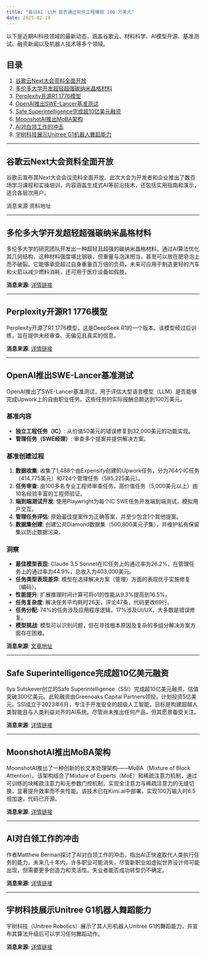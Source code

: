 ```yaml
---
title: "每日AI：LLM 能否通过软件工程赚取 100 万美元"
date: 2025-02-19
---
```


以下是近期AI科技领域的最新动态，涵盖谷歌云、材料科学、AI模型开源、基准测试、融资新闻以及机器人技术等多个领域。


## 目录

1. [谷歌云Next大会资料全面开放](#谷歌云next大会资料全面开放)
2. [多伦多大学开发超轻超强碳纳米晶格材料](#多伦多大学开发超轻超强碳纳米晶格材料)
3. [Perplexity开源R1 1776模型](#perplexity开源r1-1776模型)
4. [OpenAI推出SWE-Lancer基准测试](#openai推出swe-lancer基准测试)
5. [Safe Superintelligence完成超10亿美元融资](#safe-superintelligence完成超10亿美元融资)
6. [MoonshotAI推出MoBA架构](#moonshotai推出mba架构)
7. [AI对白领工作的冲击](#ai对白领工作的冲击)
8. [宇树科技展示Unitree G1机器人舞蹈能力](#宇树科技展示unitree-g1机器人舞蹈能力)

---

## 谷歌云Next大会资料全面开放

谷歌云宣布其Next大会会议资料全面开放。此次大会为开发者和企业推出了数百场学习课程和实操培训，内容涵盖生成式AI等前沿技术，还包括实用指南和演示，适合各层次用户。

消息来源 资料地址

---

## 多伦多大学开发超轻超强碳纳米晶格材料

多伦多大学的研究团队开发出一种超轻且超强的碳纳米晶格材料。通过AI算法优化其几何结构，这种材料强度堪比钢铁，但重量与泡沫相当，甚至可以放在肥皂泡上而不破裂。它能够承受超过自身重量百万倍的负荷，未来可应用于制造更轻的汽车和火箭以减少燃料消耗，还可用于医疗设备如假肢。

**消息来源**: [详情链接](#)

---

## Perplexity开源R1 1776模型

Perplexity开源了R1 1776模型，这是DeepSeek R1的一个版本。该模型经过后训练，旨在提供未经审查、无偏见且真实的信息。

**消息来源**: [详情链接](#)

---

## OpenAI推出SWE-Lancer基准测试

OpenAI推出了SWE-Lancer基准测试，用于评估大型语言模型（LLM）是否能够完成Upwork上的自由职业任务。这些任务的实际报酬总额达到100万美元。

### 基准内容
- **独立工程任务（IC）**: 从价值50美元的错误修复到32,000美元的功能实现。
- **管理任务（SWE经理）**: 审查多个提案并提供解决方案。

### 基准创建过程
1. **数据收集**: 收集了1,488个由Expensify创建的Upwork任务，分为764个IC任务（414,775美元）和724个管理任务（585,225美元）。
2. **任务审查**: 由100多名专业工程师审查任务，高价值任务（5,000美元以上）由10名经验丰富的工程师验证。
3. **端到端测试开发**: 使用Playwright为每个IC SWE任务开发端到端测试，模拟用户交互。
4. **管理任务评估**: 原始最佳提案作为正确答案，并至少包含1个其他提案。
5. **数据集创建**: 创建公共Diamond数据集（500,800美元子集），并维护私有保留集以防止数据污染。

### 洞察
- **最佳模型表现**: Claude 3.5 Sonnet在IC任务上的通过率为26.2%，在管理任务上的通过率为44.9%，总收入为403,000美元。
- **任务类型表现差异**: 模型在选择解决方案（管理）方面的表现优于实施修复（编码）。
- **性能提升**: 扩展推理时间计算可将o1的性能从9.3%提高到16.5%。
- **任务复杂度**: 解决任务平均耗时26天，评论47条，代码更改69行。
- **任务分配**: 74%的任务涉及应用程序逻辑，17%涉及UI/UX，大多数是错误修复。
- **模型挑战**: 模型可以识别问题，但在寻找根本原因及复杂的多组分解决方案方面存在困难。

**消息来源**: [文章地址](#)

---

## Safe Superintelligence完成超10亿美元融资

Ilya Sutskever创立的Safe Superintelligence（SSI）完成超10亿美元融资，估值突破300亿美元。此轮融资由Greenoaks Capital Partners领投，计划投资5亿美元。SSI成立于2023年6月，专注于开发安全的超级人工智能，目标是构建超越人类智能且与人类利益对齐的AI系统。尽管尚未推出任何产品，但其愿景备受关注。

**消息来源**: [详情链接](#)

---

## MoonshotAI推出MoBA架构

MoonshotAI推出了一种创新的长文本处理架构——MoBA（Mixture of Block Attention）。该架构结合了Mixture of Experts（MoE）和稀疏注意力机制，通过可训练的块稀疏注意力和无参数门控机制，实现全注意力与稀疏注意力的无缝切换，显著提升效率而不失性能。该技术已在Kimi.ai中部署，实现100万输入时6.5倍加速，代码已开源。

**消息来源**: [详情链接](#)

---

## AI对白领工作的冲击

作者Matthew Berman探讨了AI对白领工作的冲击，指出AI正快速取代人类执行任务的能力。未来几十年内，许多职业可能消失，尽管新职业如虚拟世界设计师可能出现，但需要更多创造力和灵活性。失业者能否成功转型仍不确定。

**消息来源**: [详情链接](#)

---

## 宇树科技展示Unitree G1机器人舞蹈能力

宇树科技（Unitree Robotics）展示了其人形机器人Unitree G1的舞蹈能力，并宣布其算法升级后可以学习任何舞蹈动作。

**消息来源**: [详情链接](#)
